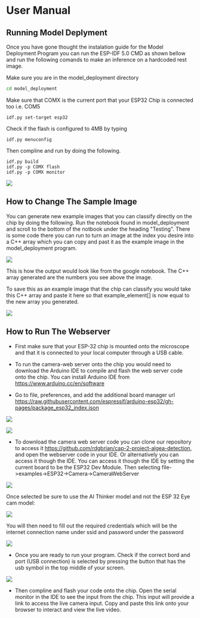 # User Manual
## Running Model Deplyment
Once you have gone thought the instalation guide for the Model Deployment Program you can run the ESP-IDF 5.0 CMD as shown bellow and run the following comands to make an inference on a hardcoded rest image.

Make sure you are in the model_deployment directory
```Bash
cd model_deployment
```

Make sure that COMX is the current port that your ESP32 Chip is connected too i.e. COM5
```
idf.py set-target esp32
```
Check if the flash is configured to 4MB by typing 
```
idf.py menuconfig
```

Then compline and run by doing the following.
```
idf.py build
idf.py -p COMX flash
idf.py -p COMX monitor
```
![](./_static/idf-cmd.png)

## How to Change The Sample Image
You can generate new example images that you can classify directly on the chip by doing the following.
Run the notebook found in model_deployment and scroll to the bottom of the notbook under the heading "Testing". There is some code there you can run to turn an image at the index you desire into a C++ array which you can copy and past it as the example image in the model_deployment program.

![](./_static/gen_example.png)

This is how the output would look like from the google notebook. The C++ array generated are the numbers you see above the image.

To save this as an example image that the chip can classify you would take this C++ array and paste it here so that example_element[] is now equal to the new array you generated.

![](./_static/deploy_img.png)

## How to Run The Webserver
- First make sure that your ESP-32 chip is mounted onto the microscope and that it is connected to your local computer through a USB cable.

- To run the camera-web server onto the chip you would need to download the Arduino IDE to compile and flash the web server code onto the chip. You can install Arduino IDE from https://www.arduino.cc/en/software

- Go to file, preferences, and add the additional board manager url https://raw.githubusercontent.com/espressif/arduino-esp32/gh-pages/package_esp32_index.json

![](./_static/adrino_ide_preferences.png)

![](./_static/arduino_url.png)
    
- To download the camera web server code you can clone our repository to access it https://github.com/rdgbrian/cap-2-project-algea-detection, and open the webserver code in your IDE. Or alternatively you can access it though the IDE. You can access it though the IDE by setting the current board to be the ESP32 Dev Module. Then selecting file->examples->ESP32->Camera->CameraWebServer

![](./_static/camera_server.png)

Once selected be sure to use the AI Thinker model and not the ESP 32 Eye cam model: 

![](./_static/corrected_web.png)

You will then need to fill out the required credentials which will be the internet connection name under ssid and password under the password

![](./_static/wifi_pwd.png)

- Once you are ready to run your program. Check if the correct bord and port (USB connection) is selected by pressing the button that has the usb symbol in the top middle of your screen.

![](./_static/port_chip.png)
    
- Then compline and flash your code onto the chip.
Open the serial monitor in the IDE to see the input from the chip. This input  will provide a link to access the live camera input. Copy and paste this link onto your browser to interact and view the live video.